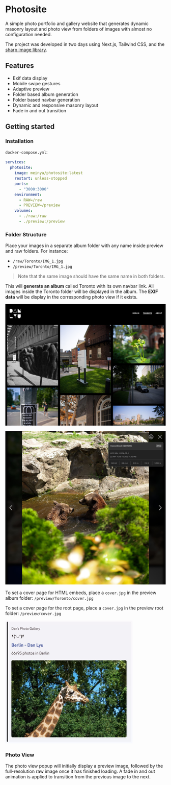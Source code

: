 # Photosite


A simple photo portfolio and gallery website that generates
dynamic masonry layout and photo view from folders of images with
almost no configuration needed.

The project was developed in two days using Next.js, Tailwind CSS, and the [sharp image library](https://github.com/lovell/sharp).


## Features


* Exif data display
* Mobile swipe gestures
* Adaptive preview
* Folder based album generation
* Folder based navbar generation
* Dynamic and responsive masonry layout
* Fade in and out transition


## Getting started


### Installation

`docker-compose.yml`:

```yaml
services:
  photosite:
    image: meinya/photosite:latest
    restart: unless-stopped
    ports:
      - "3000:3000"
    environment:
      - RAW=/raw
      - PREVIEW=/preview
    volumes:
      - ./raw:/raw
      - ./preview:/preview
```
### Folder Structure

Place your images in a separate album folder with any name inside 
preview and raw folders. For instance:
* `/raw/Toronto/IMG_1.jpg`
* `/preview/Toronto/IMG_1.jpg`
> Note that the same image should have the same name in both folders.

This will **generate an album** called Toronto with its own navbar link.
All images inside the Toronto folder will be displayed in the album.
The **EXIF data** will be display in the corresponding photo view if it exists.

![Toronto Album](assets/toronto.jpg)

![Bear Photo View](assets/bear.jpg)

To set a cover page for HTML embeds, place a `cover.jpg` in the preview album folder:
`/preview/Toronto/cover.jpg`

To set a cover page for the root page, place a `cover.jpg` in the preview root folder:
`/preview/cover.jpg`

<img src="assets/cover.jpg" width="400" alt="HTML embed">

### Photo View

The photo view popup will initially display a preview image, followed by the full-resolution raw image once it has finished loading. 
A fade in and out animation is applied to transition from the previous image to the next.

